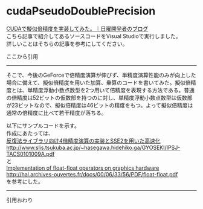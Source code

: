 cudaPseudoDoublePrecision
=========================

[CUDAで擬似倍精度を実装してみた。｜日曜開発者のブログ](http://ameblo.jp/sunday-developer/entry-11542540705.html "CUDAで擬似倍精度を実装してみた。")  
こちら記事で紹介してあるソースコードをVisual Studioで実行しました。  
詳しいことはそちらの記事を参考にしてください。  
  
ここから引用  

---
そこで、今後のGeForceで倍精度演算が伸びず、単精度演算性能のみが向上した場合に備えて、擬似倍精度を用いた加算、乗算のコードを書いてみた。擬似倍精度とは、単精度浮動小数点数型を2つ用いて倍精度を表現する方法である。普通の倍精度は52ビットの仮数部を持つのに対し、単精度浮動小数点数型は仮数部が23ビットなので、擬似倍精度は46ビットの精度をもつ。よって擬似倍精度は通常の倍精度に比べて若干精度が落ちる。  
  
以下にサンプルコードを示す。  
作成にあたっては、  
[反復法ライブラリ向け4倍精度演算の実装とSSE2を用いた高速化](http://www.slis.tsukuba.ac.jp/~hasegawa.hidehiko.ga/GYOSEKI/IPSJ-TACS0101009A.pdf)  
http://www.slis.tsukuba.ac.jp/~hasegawa.hidehiko.ga/GYOSEKI/IPSJ-TACS0101009A.pdf  
と  
[Implementation of float-float operators on graphics hardware](http://hal.archives-ouvertes.fr/docs/00/06/33/56/PDF/float-float.pdf)  
http://hal.archives-ouvertes.fr/docs/00/06/33/56/PDF/float-float.pdf  
を参考にした。  

---
引用おわり